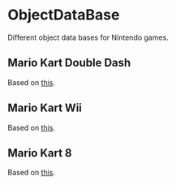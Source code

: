 # ObjectDataBase
Different object data bases for Nintendo games.

## Mario Kart Double Dash
Based on [this](https://avsys.xyz/wiki/Mario_Kart_Double_Dash/Object).

## Mario Kart Wii
Based on [this](http://wiki.tockdom.com/wiki/Object).

## Mario Kart 8
Based on [this](https://avsys.xyz/wiki/Mario_Kart_8/Object).